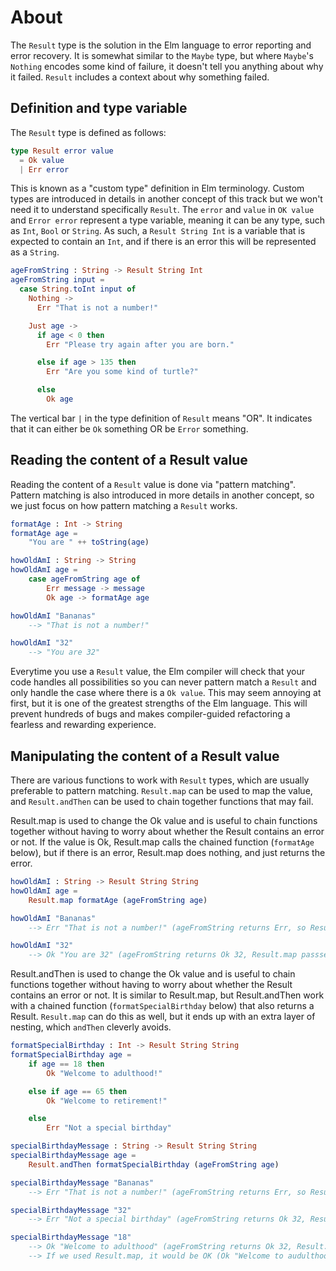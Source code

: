 # About

The `Result` type is the solution in the Elm language to error reporting and error recovery. It is somewhat similar to the `Maybe` type, but where `Maybe`'s `Nothing` encodes some kind of failure, it doesn't tell you anything about why it failed. `Result` includes a context about why something failed.

## Definition and type variable

The `Result` type is defined as follows:

```elm
type Result error value
  = Ok value
  | Err error
```

This is known as a "custom type" definition in Elm terminology.
Custom types are introduced in details in another concept of this track but we won't need it to understand specifically `Result`.
The `error` and `value` in `OK value` and `Error error` represent a type variable, meaning it can be any type, such as `Int`, `Bool` or `String`.
As such, a `Result String Int` is a variable that is expected to contain an `Int`, and if there is an error this will be represented as a `String`.

```elm
ageFromString : String -> Result String Int
ageFromString input =
  case String.toInt input of
    Nothing ->
      Err "That is not a number!"

    Just age ->
      if age < 0 then
        Err "Please try again after you are born."

      else if age > 135 then
        Err "Are you some kind of turtle?"

      else
        Ok age
```

The vertical bar `|` in the type definition of `Result` means "OR".
It indicates that it can either be `Ok` something OR be `Error` something.

## Reading the content of a Result value

Reading the content of a `Result` value is done via "pattern matching".
Pattern matching is also introduced in more details in another concept, so we just focus on how pattern matching a `Result` works.

```elm
formatAge : Int -> String
formatAge age =
    "You are " ++ toString(age)

howOldAmI : String -> String
howOldAmI age =
    case ageFromString age of
        Err message -> message
        Ok age -> formatAge age

howOldAmI "Bananas"
    --> "That is not a number!"

howOldAmI "32"
    --> "You are 32"
```

Everytime you use a `Result` value, the Elm compiler will check that your code handles all possibilities so you can never pattern match a `Result` and only handle the case where there is a `Ok value`.
This may seem annoying at first, but it is one of the greatest strengths of the Elm language.
This will prevent hundreds of bugs and makes compiler-guided refactoring a fearless and rewarding experience.

## Manipulating the content of a Result value

There are various functions to work with `Result` types, which are usually preferable to pattern matching. `Result.map` can be used to map the value, and `Result.andThen` can be used to chain together functions that may fail.

Result.map is used to change the Ok value and is useful to chain functions together without having to worry about whether the Result contains an error or not. If the value is Ok, Result.map calls the chained function (`formatAge` below), but if there is an error, Result.map does nothing, and just returns the error.

```elm
howOldAmI : String -> Result String String
howOldAmI age =
    Result.map formatAge (ageFromString age)

howOldAmI "Bananas"
    --> Err "That is not a number!" (ageFromString returns Err, so Result.map just returns the Err)

howOldAmI "32"
    --> Ok "You are 32" (ageFromString returns Ok 32, Result.map passses this to formatAge)
```

Result.andThen is used to change the Ok value and is useful to chain functions together without having to worry about whether the Result contains an error or not. It is similar to Result.map, but Result.andThen work with a chained function (`formatSpecialBirthday` below) that also returns a Result. `Result.map` can do this as well, but it ends up with an extra layer of nesting, which `andThen` cleverly avoids.

```elm
formatSpecialBirthday : Int -> Result String String
formatSpecialBirthday age =
    if age == 18 then
        Ok "Welcome to adulthood!"

    else if age == 65 then
        Ok "Welcome to retirement!"

    else
        Err "Not a special birthday"

specialBirthdayMessage : String -> Result String String
specialBirthdayMessage age =
    Result.andThen formatSpecialBirthday (ageFromString age)

specialBirthdayMessage "Bananas"
    --> Err "That is not a number!" (ageFromString returns Err, so Result.andThen just returns the Err)

specialBirthdayMessage "32"
    --> Err "Not a special birthday" (ageFromString returns Ok 32, Result.map passses this to formatSpecialBirthday, which returns Err)

specialBirthdayMessage "18"
    --> Ok "Welcome to adulthood" (ageFromString returns Ok 32, Result.map passses this to formatSpecialBirthday, which returns Ok)
    --> If we used Result.map, it would be OK (Ok "Welcome to audulthood"), which is annoying
```
